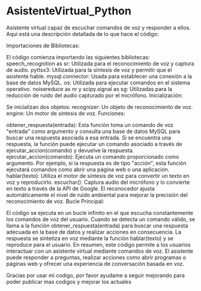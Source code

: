 # AsistenteVirtual_Python
 
Asistente virtual capaz de escuchar comandos de voz y responder a ellos. Aquí está una descripción detallada de lo que hace el código:

Importaciones de Bibliotecas:

El código comienza importando las siguientes bibliotecas:
speech_recognition as sr: Utilizada para el reconocimiento de voz y captura de audio.
pyttsx3: Utilizada para la síntesis de voz y permitir que el asistente hable.
mysql.connector: Usada para establecer una conexión a la base de datos MySQL.
os: Utilizada para ejecutar comandos en el sistema operativo.
noisereduce as nr y scipy.signal as sg: Utilizadas para la reducción de ruido del audio capturado por el micrófono.
Inicialización:

Se inicializan dos objetos:
recognizer: Un objeto de reconocimiento de voz.
engine: Un motor de síntesis de voz.
Funciones:

obtener_respuesta(entrada): Esta función toma un comando de voz "entrada" como argumento y consulta una base de datos MySQL para buscar una respuesta asociada a esa entrada. Si se encuentra una respuesta, la función puede ejecutar un comando asociado a través de ejecutar_accion(comando) y devuelve la respuesta.
ejecutar_accion(comando): Ejecuta un comando proporcionado como argumento. Por ejemplo, si la respuesta es de tipo "acción", esta función ejecutará comandos como abrir una página web o una aplicación.
hablar(texto): Utiliza el motor de síntesis de voz para convertir un texto en voz y reproducirlo.
escuchar(): Captura audio del micrófono y lo convierte en texto a través de la API de Google. El reconocedor ajusta automáticamente el nivel de ruido ambiental para mejorar la precisión del reconocimiento de voz.
Bucle Principal:

El código se ejecuta en un bucle infinito en el que escucha constantemente los comandos de voz del usuario.
Cuando se detecta un comando válido, se llama a la función obtener_respuesta(entrada) para buscar una respuesta adecuada en la base de datos y realizar acciones en consecuencia.
La respuesta se sintetiza en voz mediante la función hablar(texto) y se reproduce para el usuario.
En resumen, este código permite a los usuarios interactuar con un asistente virtual mediante comandos de voz. El asistente puede responder a preguntas, realizar acciones como abrir programas o páginas web y ofrecer una experiencia de conversación basada en voz.


Gracias por usar mi codigo, por favor ayudame a seguir mejorando para poder publicar mas codigos y mejorar los actuales